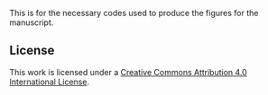 This is for the necessary codes used to produce the figures for the manuscript.


## License

This work is licensed under a [Creative Commons Attribution 4.0 International License](https://creativecommons.org/licenses/by/4.0/).
